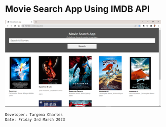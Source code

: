 # Movie Search App Using IMDB API

![](./Screenshot%20(25).png)

````
Developer: Targema Charles
Date: Friday 3rd March 2023
````